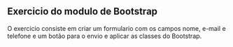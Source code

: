 ## Exercicio do modulo de Bootstrap

O exercicio consiste em criar um formulario com os campos nome, e-mail e telefone e um botão para o envio e aplicar as classes do Bootstrap.
